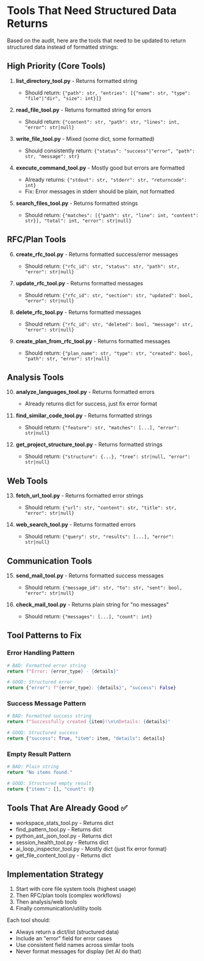 # Tools That Need Structured Data Returns

Based on the audit, here are the tools that need to be updated to return structured data instead of formatted strings:

## High Priority (Core Tools)

1. **list_directory_tool.py** - Returns formatted string
   - Should return: `{"path": str, "entries": [{"name": str, "type": "file"|"dir", "size": int}]}`

2. **read_file_tool.py** - Returns formatted string for errors
   - Should return: `{"content": str, "path": str, "lines": int, "error": str|null}`

3. **write_file_tool.py** - Mixed (some dict, some formatted)
   - Should consistently return: `{"status": "success"|"error", "path": str, "message": str}`

4. **execute_command_tool.py** - Mostly good but errors are formatted
   - Already returns: `{"stdout": str, "stderr": str, "returncode": int}`
   - Fix: Error messages in stderr should be plain, not formatted

5. **search_files_tool.py** - Returns formatted strings
   - Should return: `{"matches": [{"path": str, "line": int, "content": str}], "total": int, "error": str|null}`

## RFC/Plan Tools

6. **create_rfc_tool.py** - Returns formatted success/error messages
   - Should return: `{"rfc_id": str, "status": str, "path": str, "error": str|null}`

7. **update_rfc_tool.py** - Returns formatted messages
   - Should return: `{"rfc_id": str, "section": str, "updated": bool, "error": str|null}`

8. **delete_rfc_tool.py** - Returns formatted messages
   - Should return: `{"rfc_id": str, "deleted": bool, "message": str, "error": str|null}`

9. **create_plan_from_rfc_tool.py** - Returns formatted messages
   - Should return: `{"plan_name": str, "type": str, "created": bool, "path": str, "error": str|null}`

## Analysis Tools

10. **analyze_languages_tool.py** - Returns formatted errors
    - Already returns dict for success, just fix error format

11. **find_similar_code_tool.py** - Returns formatted strings
    - Should return: `{"feature": str, "matches": [...], "error": str|null}`

12. **get_project_structure_tool.py** - Returns formatted strings
    - Should return: `{"structure": {...}, "tree": str|null, "error": str|null}`

## Web Tools

13. **fetch_url_tool.py** - Returns formatted error strings
    - Should return: `{"url": str, "content": str, "title": str, "error": str|null}`

14. **web_search_tool.py** - Returns formatted errors
    - Should return: `{"query": str, "results": [...], "error": str|null}`

## Communication Tools

15. **send_mail_tool.py** - Returns formatted success messages
    - Should return: `{"message_id": str, "to": str, "sent": bool, "error": str|null}`

16. **check_mail_tool.py** - Returns plain string for "no messages"
    - Should return: `{"messages": [...], "count": int}`

## Tool Patterns to Fix

### Error Handling Pattern
```python
# BAD: Formatted error string
return f"Error: {error_type} - {details}"

# GOOD: Structured error
return {"error": f"{error_type}: {details}", "success": False}
```

### Success Message Pattern
```python
# BAD: Formatted success string
return f"Successfully created {item}!\n\nDetails: {details}"

# GOOD: Structured success
return {"success": True, "item": item, "details": details}
```

### Empty Result Pattern
```python
# BAD: Plain string
return "No items found."

# GOOD: Structured empty result
return {"items": [], "count": 0}
```

## Tools That Are Already Good ✅

- workspace_stats_tool.py - Returns dict
- find_pattern_tool.py - Returns dict
- python_ast_json_tool.py - Returns dict
- session_health_tool.py - Returns dict
- ai_loop_inspector_tool.py - Mostly dict (just fix error format)
- get_file_content_tool.py - Returns dict

## Implementation Strategy

1. Start with core file system tools (highest usage)
2. Then RFC/plan tools (complex workflows)
3. Then analysis/web tools
4. Finally communication/utility tools

Each tool should:
- Always return a dict/list (structured data)
- Include an "error" field for error cases
- Use consistent field names across similar tools
- Never format messages for display (let AI do that)